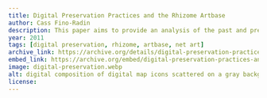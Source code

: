```yaml
---
title: Digital Preservation Practices and the Rhizome Artbase
author: Cass Fino-Radin
description: This paper aims to provide an analysis of the past and present digital preservation practices of the Rhizome ArtBase, and to extract from this a sustainable framework for the future that bears in consideration the fluidity of the field. 
year: 2011
tags: [digital preservation, rhizome, artbase, net art]
archive_link: https://archive.org/details/digital-preservation-practices-and-the-rhizome-art-base
embed_link: https://archive.org/embed/digital-preservation-practices-and-the-rhizome-art-base
image: digital-preservation.webp
alt: digital composition of digital map icons scattered on a gray background
license: 
---
```



